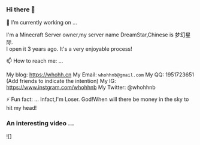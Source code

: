 ### Hi there 👋

🔭 I’m currently working on ...

I'm a Minecraft Server owner,my server name DreamStar,Chinese is 梦幻星际.<br>
I open it 3 years ago.
It's a very enjoyable process!

📫 How to reach me: ...

My blog: <https://whohh.cn>
My Email: `whohhnb@gmail.com`
My QQ: 1951723651 (Add friends to indicate the intention)
My IG: <https://www.instgram.com/whohhnb>
My Twitter: @whohhnb

⚡ Fun fact: ...
Infact,I'm Loser.
God!When will there be money in the sky to hit my head!

### An interesting video ...
![]
<!--
**whohhnb/whohhnb** is a ✨ _special_ ✨ repository because its `README.md` (this file) appears on your GitHub profile.

Here are some ideas to get you started:

- 🔭 I’m currently working on ...
- 🌱 I’m currently learning ...
- 👯 I’m looking to collaborate on ...
- 🤔 I’m looking for help with ...
- 💬 Ask me about ...
- 📫 How to reach me: ...
- 😄 Pronouns: ...
- ⚡ Fun fact: ...
-->
